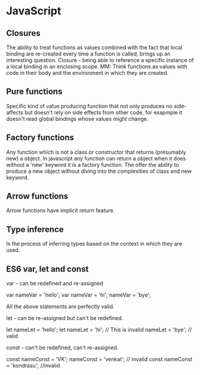 # JavaScript

## Closures

The ability to treat functions as values combined with the fact that local binding are re-created every time a function is called, brings up an interesting question.
Closure - being able to reference a specific instance of a local binding in an enclosing scope. MM: Think functions as values with code in their body and the environment in which they are created.

## Pure functions
Specific kind of value producing function that not only produces no side-affects but doesn't rely on side effects from other code, for exapmple it doesn't read global bindings whose values might change.

## Factory functions
Any function which is not a class or constructor that returns (presumably new) a object. In javascript any function can return a object when it does without a 'new' keyword it is a factory function. The offer the ability to produce a new object without diving into the complexities of class and new keyword.

## Arrow functions
Arrow functions have implicit return feature.

## Type inference 
Is the process of inferring types based on the context in which they are used.

## ES6 var, let and const

var - can be redefined and re-assigned

var nameVar = 'hello';
var nameVar = 'hi';
nameVar = 'bye';

All the above statements are perfectly valid.

let - can be re-assigned but can't be redefined.

let nameLet = 'hello';
let nameLet = 'hi'; // This is invalid
nameLet = 'bye'; // valid

const - can't be redefined, can't re-assigned.

const nameConst = 'VK';
nameConst = 'venkat'; // invalid
const nameConst = 'kondrasu'; //invalid






